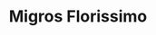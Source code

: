 ---
title: "Migros Florissimo"
url: /zuerich/migros-florissimo-winterthurerstrasse/
shop: Blumen
---